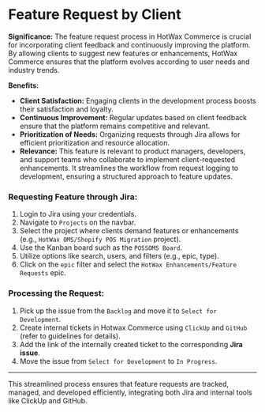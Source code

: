
# Feature Request by Client

**Significance:** The feature request process in HotWax Commerce is crucial for incorporating client feedback and continuously improving the platform. By allowing clients to suggest new features or enhancements, HotWax Commerce ensures that the platform evolves according to user needs and industry trends.

**Benefits:**
- **Client Satisfaction:** Engaging clients in the development process boosts their satisfaction and loyalty.
- **Continuous Improvement:** Regular updates based on client feedback ensure that the platform remains competitive and relevant.
- **Prioritization of Needs:** Organizing requests through Jira allows for efficient prioritization and resource allocation.
- **Relevance:** This feature is relevant to product managers, developers, and support teams who collaborate to implement client-requested enhancements. It streamlines the workflow from request logging to development, ensuring a structured approach to feature updates.

### Requesting Feature through Jira:

1. Login to Jira using your credentials.
2. Navigate to `Projects` on the navbar.
3. Select the project where clients demand features or enhancements (e.g., `HotWax OMS/Shopify POS Migration` project).
4. Use the Kanban board such as the `POSSOMS Board`.
5. Utilize options like search, users, and filters (e.g., epic, type).
6. Click on the `epic` filter and select the `HotWax Enhancements/Feature Requests` epic.

### Processing the Request:

1. Pick up the issue from the `Backlog` and move it to `Select for Development`.
2. Create internal tickets in Hotwax Commerce using `ClickUp` and `GitHub` (refer to guidelines for details).
3. Add the link of the internally created ticket to the corresponding **Jira issue**.
4. Move the issue from `Select for Development` to `In Progress`.

---
This streamlined process ensures that feature requests are tracked, managed, and developed efficiently, integrating both Jira and internal tools like ClickUp and GitHub.
